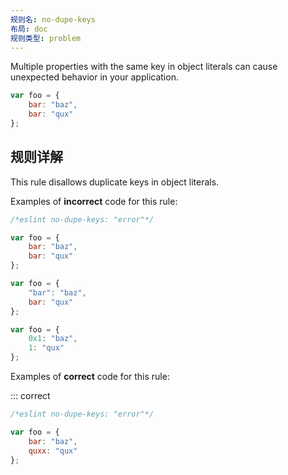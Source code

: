 ```yaml
---
规则名: no-dupe-keys
布局: doc
规则类型: problem
---
```




Multiple properties with the same key in object literals can cause unexpected behavior in your application.

```js
var foo = {
    bar: "baz",
    bar: "qux"
};
```

## 规则详解

This rule disallows duplicate keys in object literals.

Examples of **incorrect** code for this rule:



```js
/*eslint no-dupe-keys: "error"*/

var foo = {
    bar: "baz",
    bar: "qux"
};

var foo = {
    "bar": "baz",
    bar: "qux"
};

var foo = {
    0x1: "baz",
    1: "qux"
};
```

Examples of **correct** code for this rule:

::: correct

```js
/*eslint no-dupe-keys: "error"*/

var foo = {
    bar: "baz",
    quxx: "qux"
};
```
